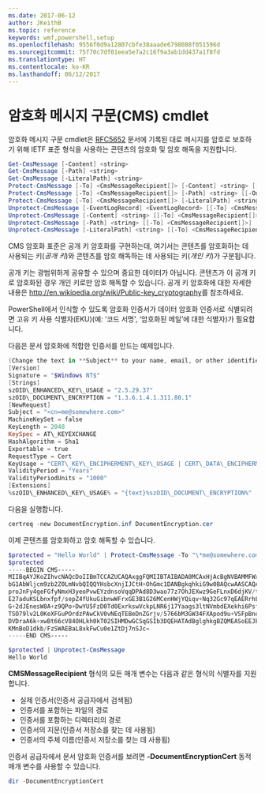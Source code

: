 ```yaml
---
ms.date: 2017-06-12
author: JKeithB
ms.topic: reference
keywords: wmf,powershell,setup
ms.openlocfilehash: 9556f0d9a12807cbfe38aaade6798088f051596d
ms.sourcegitcommit: 75f70c7df01eea5e7a2c16f9a3ab1dd437a1f8fd
ms.translationtype: HT
ms.contentlocale: ko-KR
ms.lasthandoff: 06/12/2017
---
```

<a id="cryptographic-message-syntax-cms-cmdlets" class="xliff"></a>
# 암호화 메시지 구문(CMS) cmdlet

암호화 메시지 구문 cmdlet은 [RFC5652](http://tools.ietf.org/html/rfc5652) 문서에 기록된 대로 메시지를 암호로 보호하기 위해 IETF 표준 형식을 사용하는 콘텐츠의 암호화 및 암호 해독을 지원합니다.

```powershell
Get-CmsMessage [-Content] <string>
Get-CmsMessage [-Path] <string>
Get-CmsMessage [-LiteralPath] <string>
Protect-CmsMessage [-To] <CmsMessageRecipient[]> [-Content] <string> [[-OutFile] <string>]
Protect-CmsMessage [-To] <CmsMessageRecipient[]> [-Path] <string> [[-OutFile] <string>]
Protect-CmsMessage [-To] <CmsMessageRecipient[]> [-LiteralPath] <string> [[-OutFile] <string>]
Unprotect-CmsMessage [-EventLogRecord] <EventLogRecord> [[-To] <CmsMessageRecipient[]>] [-IncludeContext]
Unprotect-CmsMessage [-Content] <string> [[-To] <CmsMessageRecipient[]>] [-IncludeContext]
Unprotect-CmsMessage [-Path] <string> [[-To] <CmsMessageRecipient[]>] [-IncludeContext]
Unprotect-CmsMessage [-LiteralPath] <string> [[-To] <CmsMessageRecipient[]>] [-IncludeContext]
```

CMS 암호화 표준은 공개 키 암호화를 구현하는데, 여기서는 콘텐츠를 암호화하는 데 사용되는 키(*공개 키*)와 콘텐츠를 암호 해독하는 데 사용되는 키(*개인 키*)가 구분됩니다.

공개 키는 광범위하게 공유할 수 있으며 중요한 데이터가 아닙니다. 콘텐츠가 이 공개 키로 암호화된 경우 개인 키로만 암호 해독할 수 있습니다. 공개 키 암호화에 대한 자세한 내용은 <http://en.wikipedia.org/wiki/Public-key_cryptography>를 참조하세요.

PowerShell에서 인식할 수 있도록 암호화 인증서가 데이터 암호화 인증서로 식별되려면 고유 키 사용 식별자(EKU)(예: ‘코드 서명', ‘암호화된 메일’에 대한 식별자)가 필요합니다.

다음은 문서 암호화에 적합한 인증서를 만드는 예제입니다.

```powershell
(Change the text in **Subject** to your name, email, or other identifier), and put in a file (i.e.: DocumentEncryption.inf):
[Version]
Signature = "$Windows NT$"
[Strings]
szOID\_ENHANCED\_KEY\_USAGE = "2.5.29.37"
szOID\_DOCUMENT\_ENCRYPTION = "1.3.6.1.4.1.311.80.1"
[NewRequest]
Subject = "<cn=me@somewhere.com>"
MachineKeySet = false
KeyLength = 2048
KeySpec = AT\_KEYEXCHANGE
HashAlgorithm = Sha1
Exportable = true
RequestType = Cert
KeyUsage = "CERT\_KEY\_ENCIPHERMENT\_KEY\_USAGE | CERT\_DATA\_ENCIPHERMENT\_KEY\_USAGE"
ValidityPeriod = "Years"
ValidityPeriodUnits = "1000"
[Extensions]
%szOID\_ENHANCED\_KEY\_USAGE% = "{text}%szOID\_DOCUMENT\_ENCRYPTION%"
```

다음을 실행합니다.
```powershell
certreq -new DocumentEncryption.inf DocumentEncryption.cer
```

이제 콘텐츠를 암호화하고 암호 해독할 수 있습니다.

```powershell
$protected = "Hello World" | Protect-CmsMessage -To "\*me@somewhere.com\*[](mailto:*leeholm@microsoft.com*)"
$protected
-----BEGIN CMS-----
MIIBqAYJKoZIhvcNAQcDoIIBmTCCAZUCAQAxggFQMIIBTAIBADA0MCAxHjAcBgNVBAMMFWxlZWhv
bG1AbWljcm9zb2Z0LmNvbQIQQYHsbcXnjIJCtH+OhGmc1DANBgkqhkiG9w0BAQcwAASCAQAnkFHM
proJnFy4geFGfyNmxH3yeoPvwEYzdnsoVqqDPAd8D3wao77z7OhJEXwz9GeFLnxD6djKV/tF4PxR
E27aduKSLbnxfpf/sepZ4fUkuGibnwWFrxGE3B1G26MCenHWjYQiqv+Nq32Gc97qEAERrhLv6S4R
G+2dJEnesW8A+z9QPo+DwYU5FzD0Td0ExrkswVckpLNR6j17Yaags3ltNVmbdEXekhi6Psf2MLMP
TSO79lv2L0KeXFGuPOrdzPAwCkV0vNEqTEBeDnZGrjv/5766bM3GW34FXApod9u+VSFpBnqVOCBA
DVDraA6k+xwBt66cV84OHLkh0kT02SIHMDwGCSqGSIb3DQEHATAdBglghkgBZQMEASoEEJbJaiRl
KMnBoD1dkb/FzSWAEBaL8xkFwCu0e1ZtDj7nSJc=
-----END CMS-----

$protected | Unprotect-CmsMessage
Hello World
```

**CMSMessageRecipient** 형식의 모든 매개 변수는 다음과 같은 형식의 식별자를 지원합니다.
- 실제 인증서(인증서 공급자에서 검색됨)
- 인증서를 포함하는 파일의 경로
- 인증서를 포함하는 디렉터리의 경로
- 인증서의 지문(인증서 저장소를 찾는 데 사용됨)
- 인증서의 주체 이름(인증서 저장소를 찾는 데 사용됨)

인증서 공급자에서 문서 암호화 인증서를 보려면 **-DocumentEncryptionCert** 동적 매개 변수를 사용할 수 있습니다.

```powershell
dir -DocumentEncryptionCert
```

